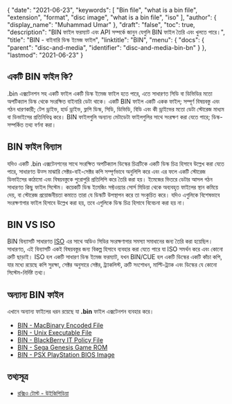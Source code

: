 {
  "date": "2021-06-23",
  "keywords": [
    "Bin file",
    "what is a bin file",
    "extension",
    "format",
    "disc image",
    "what is a bin file",
    "iso"
  ],
  "author": {
    "display_name": "Muhammad Umar"
  },
  "draft": "false",
  "toc": true,
  "description": "BIN ফাইল ফরম্যাট এবং API সম্পর্কে জানুন যেগুলি BIN ফাইল তৈরি এবং খুলতে পারে।",
  "title": "BIN - বাইনারি ডিস্ক ইমেজ ফাইল",
  "linktitle": "BIN",
  "menu": {
    "docs": {
      "parent": "disc-and-media",
      "identifier": "disc-and-media-bin-bn"
    }
  },
  "lastmod": "2021-06-23"
}

## একটি BIN ফাইল কি?

.bin এক্সটেনশন সহ একটি ফাইল একটি ডিস্ক ইমেজ ফাইল হতে পারে, এতে সাধারণত সিডি বা ডিভিডির মতো অপটিক্যাল ডিস্ক থেকে সংরক্ষিত বাইনারি ডেটা থাকে। একটি BIN ফাইল একটি একক ফাইল; সম্পূর্ণ বিষয়বস্তু এবং গঠন ধারণকারী; টেপ ড্রাইভ, হার্ড ড্রাইভ, ফ্লপি ডিস্ক, সিডি, ডিভিডি, বিডি এবং কী ড্রাইভের মতো ডেটা স্টোরেজ মাধ্যম বা ডিভাইসের প্রতিনিধিত্ব করে। BIN ফাইলগুলি অন্যান্য মেটাডেটা ফাইলগুলির সাথে সংরক্ষণ করা যেতে পারে; ডিস্ক-সম্পর্কিত তথ্য বর্ণনা করা।

## BIN ফাইল বিন্যাস

যদিও একটি .bin এক্সটেনশনের সাথে সংরক্ষিত অপটিক্যাল ডিস্কের চিত্রটিকে একটি ডিস্ক চিত্র হিসাবে উল্লেখ করা যেতে পারে, সাধারণত উত্স মাঝারি সেক্টর-বাই-সেক্টর কপি সম্পূর্ণভাবে অনুলিপি করে এবং এর ফলে একটি স্টোরেজ ডিভাইসের কাঠামো এবং বিষয়বস্তুকে পুরোপুরি প্রতিলিপি করে তৈরি করা হয়। ইমেজের ভিতরে ডেটার আসল গঠন সাধারণত কিছু ফাইল সিস্টেম।
কয়েকটি ডিস্ক ইমেজিং সফ্টওয়্যার সোর্স মিডিয়া থেকে অব্যবহৃত ফাইলের স্থান কমিয়ে দেয়, বা স্টোরেজ প্রয়োজনীয়তা কমাতে তারা যে ডিস্কটি উপস্থাপন করে তা সংকুচিত করে। যদিও এগুলিকে বিশেষভাবে সংরক্ষণাগার ফাইল হিসাবে উল্লেখ করা হয়, তবে এগুলিকে ডিস্ক চিত্র হিসাবে বিবেচনা করা হয় না।

## BIN VS ISO

BIN বিন্যাসটি সাধারণত [ISO](/compression/iso/) এর সাথে অডিও সিডির সংরক্ষণাগার সমস্যা সমাধানের জন্য তৈরি করা হয়েছিল। সাধারণত, এই বিন্যাসটি একই বিষয়বস্তুর জন্য বিকল্প হিসাবে ব্যবহার করা যেতে পারে যা ISO সমর্থন করে এবং কোনো ত্রুটি ছাড়াই। ISO হল একটি সাধারণ ডিস্ক ইমেজ ফরম্যাট, যখন BIN/CUE হল একটি ডিস্কের একটি কাঁচা কপি, যার মধ্যে রয়েছে কপি সুরক্ষা, সেক্টর অনুসারে সেক্টর, ট্র্যাকলিস্ট, ত্রুটি সংশোধন, মাল্টি-ট্র্যাক এবং ডিস্কের যে কোনো সিস্টেম-নির্দিষ্ট তথ্য।

## অন্যান্য BIN ফাইল

এখানে অন্যান্য ফাইলের ধরন রয়েছে যা **.bin** ফাইল এক্সটেনশন ব্যবহার করে।

- [BIN - MacBinary Encoded File](/compression/bin/)
- [BIN - Unix Executable File](/executable/bin/)
- [BIN - BlackBerry IT Policy File](/settings/bin/)
- [BIN - Sega Genesis Game ROM](/game/bin/)
- [BIN - PSX PlayStation BIOS Image](/game/bin-pcsx/)

## তথ্যসূত্র 

* [রক্সিও টোস্ট - উইকিপিডিয়া](https://en.wikipedia.org/wiki/Roxio_Toast)




